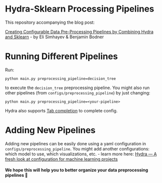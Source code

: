 # Hydra-Sklearn Processing Pipelines

This repository accompanying the blog post:

[Creating Configurable Data Pre-Processing Pipelines by Combining Hydra and Sklearn]() - by Eli Simhayev & Benjamin Bodner

# Running Different Pipelines
Run:

```commandline
python main.py preprocessing_pipeline=decision_tree
```

to execute the `decision_tree` preprocessing pipeline. You might also run other pipelines (from `configs/preprocessing_pipeline`)
by just changing:

```commandline
python main.py preprocessing_pipeline=<your-pipeline>
```
Hydra also supports [Tab completion](https://hydra.cc/docs/tutorials/basic/running_your_app/tab_completion/) to complete config.


# Adding New Pipelines
Adding new pipelines can be easily done using a yaml configuration in `configs/preprocessing_pipeline`.
You might add another configurations: which model to use, which visualizations, etc. - learn more here: [Hydra — A fresh look at configuration for machine learning projects](https://medium.com/pytorch/hydra-a-fresh-look-at-configuration-for-machine-learning-projects-50583186b710)


#### We hope this will help you to better organize your data preprocessing pipelines 🙂